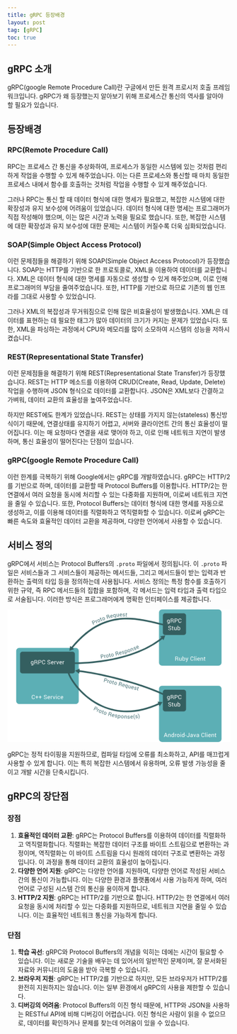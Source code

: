 ```yaml
---
title: gRPC 등장배경
layout: post
tag: [gRPC]
toc: true
---
```


## gRPC 소개

gRPC(google Remote Procedure Call)란 구글에서 만든 원격 프로시저 호출 프레임워크입니다. gRPC가 왜 등장했는지 알아보기 위해 프로세스간 통신의 역사를 알아야 할 필요가 있습니다.

## 등장배경 

### RPC(Remote Procedure Call)
RPC는 프로세스 간 통신을 추상화하여, 프로세스가 동일한 시스템에 있는 것처럼 편리하게 작업을 수행할 수 있게 해주었습니다. 이는 다른 프로세스와 통신할 때 마치 동일한 프로세스 내에서 함수를 호출하는 것처럼 작업을 수행할 수 있게 해주었습니다.

그러나 RPC는 통신 할 때 데이터 형식에 대한 명세가 필요했고, 복잡한 시스템에 대한 확장성과 유지 보수성에 어려움이 있었습니다. 데이터 형식에 대한 명세는 프로그래머가 직접 작성해야 했으며, 이는 많은 시간과 노력을 필요로 했습니다. 또한, 복잡한 시스템에 대한 확장성과 유지 보수성에 대한 문제는 시스템이 커질수록 더욱 심화되었습니다.

### SOAP(Simple Object Access Protocol)
이런 문제점들을 해결하기 위해 SOAP(Simple Object Access Protocol)가 등장했습니다. SOAP는 HTTP를 기반으로 한 프로토콜로, XML을 이용하여 데이터를 교환합니다. XML은 데이터 형식에 대한 명세를 자동으로 생성할 수 있게 해주었으며, 이로 인해 프로그래머의 부담을 줄여주었습니다. 또한, HTTP를 기반으로 하므로 기존의 웹 인프라를 그대로 사용할 수 있었습니다.

그러나 XML의 복잡성과 무거워짐으로 인해 많은 비효율성이 발생했습니다. XML은 데이터를 표현하는 데 필요한 태그가 많아 데이터의 크기가 커지는 문제가 있었습니다. 또한, XML을 파싱하는 과정에서 CPU와 메모리를 많이 소모하여 시스템의 성능을 저하시켰습니다.

### REST(Representational State Transfer)
이런 문제점들을 해결하기 위해 REST(Representational State Transfer)가 등장했습니다. REST는 HTTP 메소드를 이용하여 CRUD(Create, Read, Update, Delete) 작업을 수행하며 JSON 형식으로 데이터를 교환합니다. JSON은 XML보다 간결하고 가벼워, 데이터 교환의 효율성을 높여주었습니다.

하지만 REST에도 한계가 있었습니다. REST는 상태를 가지지 않는(stateless) 통신방식이기 때문에, 연결상태를 유지하기 어렵고, 서버와 클라이언트 간의 통신 효율성이 떨어집니다. 이는 매 요청마다 연결을 새로 맺어야 하고, 이로 인해 네트워크 지연이 발생하며, 통신 효율성이 떨어진다는 단점이 있습니다.


### gRPC(google Remote Procedure Call)
이런 한계를 극복하기 위해 Google에서는 gRPC를 개발하였습니다. gRPC는 HTTP/2를 기반으로 하며, 데이터를 교환할 때 Protocol Buffers를 이용합니다. HTTP/2는 한 연결에서 여러 요청을 동시에 처리할 수 있는 다중화를 지원하며, 이로써 네트워크 지연을 줄일 수 있습니다. 또한, Protocol Buffers는 데이터 형식에 대한 명세를 자동으로 생성하고, 이를 이용해 데이터를 직렬화하고 역직렬화할 수 있습니다. 이로써 gRPC는 빠른 속도와 효율적인 데이터 교환을 제공하며, 다양한 언어에서 사용할 수 있습니다.


## 서비스 정의
gRPC에서 서비스는 Protocol Buffers의 `.proto` 파일에서 정의됩니다. 이 `.proto` 파일은 서비스들과 그 서비스들이 제공하는 메서드들, 그리고 메서드들이 받는 입력과 반환하는 출력의 타입 등을 정의하는데 사용됩니다. 서비스 정의는 특정 함수를 호출하기 위한 규약, 즉 RPC 메서드들의 집합을 포함하며, 각 메서드는 입력 타입과 출력 타입으로 서술됩니다. 이러한 방식은 프로그래머에게 명확한 인터페이스를 제공합니다.

![gRPC 기반 서비스 정의](assets/img/posts/grpc.png)


gRPC는 정적 타이핑을 지원하므로, 컴파일 타임에 오류를 최소화하고, API를 매끄럽게 사용할 수 있게 합니다. 이는 특히 복잡한 시스템에서 유용하며, 오류 발생 가능성을 줄이고 개발 시간을 단축시킵니다.

## gRPC의 장단점

### 장점

1. **효율적인 데이터 교환**: gRPC는 Protocol Buffers를 이용하여 데이터를 직렬화하고 역직렬화합니다. 직렬화는 복잡한 데이터 구조를 바이트 스트림으로 변환하는 과정이며, 역직렬화는 이 바이트 스트림을 다시 원래의 데이터 구조로 변환하는 과정입니다. 이 과정을 통해 데이터 교환의 효율성이 높아집니다.
2. **다양한 언어 지원**: gRPC는 다양한 언어를 지원하여, 다양한 언어로 작성된 서비스 간의 통신이 가능합니다. 이는 다양한 환경과 플랫폼에서 사용 가능하게 하며, 여러 언어로 구성된 시스템 간의 통신을 용이하게 합니다.
3. **HTTP/2 지원**: gRPC는 HTTP/2를 기반으로 합니다. HTTP/2는 한 연결에서 여러 요청을 동시에 처리할 수 있는 다중화를 지원하므로, 네트워크 지연을 줄일 수 있습니다. 이는 효율적인 네트워크 통신을 가능하게 합니다.

### 단점

1. **학습 곡선**: gRPC와 Protocol Buffers의 개념을 익히는 데에는 시간이 필요할 수 있습니다. 이는 새로운 기술을 배우는 데 있어서의 일반적인 문제이며, 잘 문서화된 자료와 커뮤니티의 도움을 받아 극복할 수 있습니다.
2. **브라우저 지원**: gRPC는 HTTP/2를 기반으로 하지만, 모든 브라우저가 HTTP/2를 완전히 지원하지는 않습니다. 이는 일부 환경에서 gRPC의 사용을 제한할 수 있습니다.
3. **디버깅의 어려움**: Protocol Buffers의 이진 형식 때문에, HTTP와 JSON을 사용하는 RESTful API에 비해 디버깅이 어렵습니다. 이진 형식은 사람이 읽을 수 없으므로, 데이터를 확인하거나 문제를 찾는데 어려움이 있을 수 있습니다.